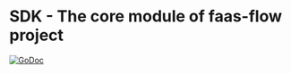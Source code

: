 # SDK - The core module of faas-flow project 

[![GoDoc](https://godoc.org/github.com/faasflow/sdk?status.svg)](https://godoc.org/github.com/faasflow/sdk)


